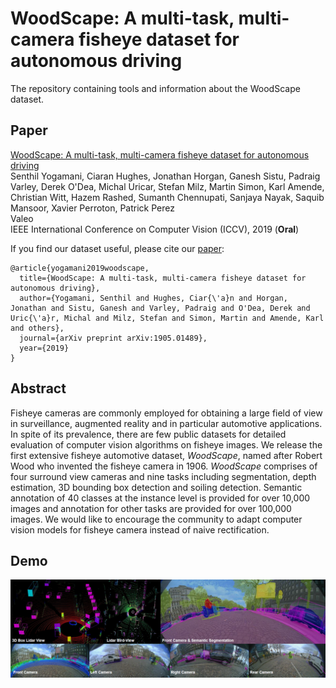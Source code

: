 # WoodScape: A multi-task, multi-camera fisheye dataset for autonomous driving
The repository containing tools and information about the WoodScape dataset.

## Paper
[WoodScape: A multi-task, multi-camera fisheye dataset for autonomous driving](https://arxiv.org/abs/1905.01489)  
Senthil Yogamani, Ciaran Hughes, Jonathan Horgan, Ganesh Sistu, Padraig Varley, Derek O'Dea, Michal Uricar, Stefan Milz, Martin Simon, Karl Amende, Christian Witt, Hazem Rashed, Sumanth Chennupati, Sanjaya Nayak, Saquib Mansoor, Xavier Perroton, Patrick Perez  
Valeo  
IEEE International Conference on Computer Vision (ICCV), 2019 (**Oral**)

If you find our dataset useful, please cite our [paper](https://arxiv.org/abs/1905.01489):

```
@article{yogamani2019woodscape,
  title={WoodScape: A multi-task, multi-camera fisheye dataset for autonomous driving},
  author={Yogamani, Senthil and Hughes, Ciar{\'a}n and Horgan, Jonathan and Sistu, Ganesh and Varley, Padraig and O'Dea, Derek and Uric{\'a}r, Michal and Milz, Stefan and Simon, Martin and Amende, Karl and others},
  journal={arXiv preprint arXiv:1905.01489},
  year={2019}
}
```

## Abstract
Fisheye cameras are commonly employed for obtaining a large field of view in surveillance, augmented reality and in particular automotive applications. In spite of its prevalence, there are few public datasets for detailed evaluation of computer vision algorithms on fisheye images. We release the first extensive fisheye automotive dataset, *WoodScape*, named after Robert Wood who invented the fisheye camera in 1906. *WoodScape* comprises of four surround view cameras and nine tasks including segmentation, depth estimation, 3D bounding box detection and soiling detection. Semantic annotation of 40 classes at the instance level is provided for over 10,000 images and annotation for other tasks are provided for over 100,000 images. We would like to encourage the community to adapt computer vision models for fisheye camera instead of naive rectification.

## Demo
[![](./teaser.png)](https://streamable.com/aiefb "")
